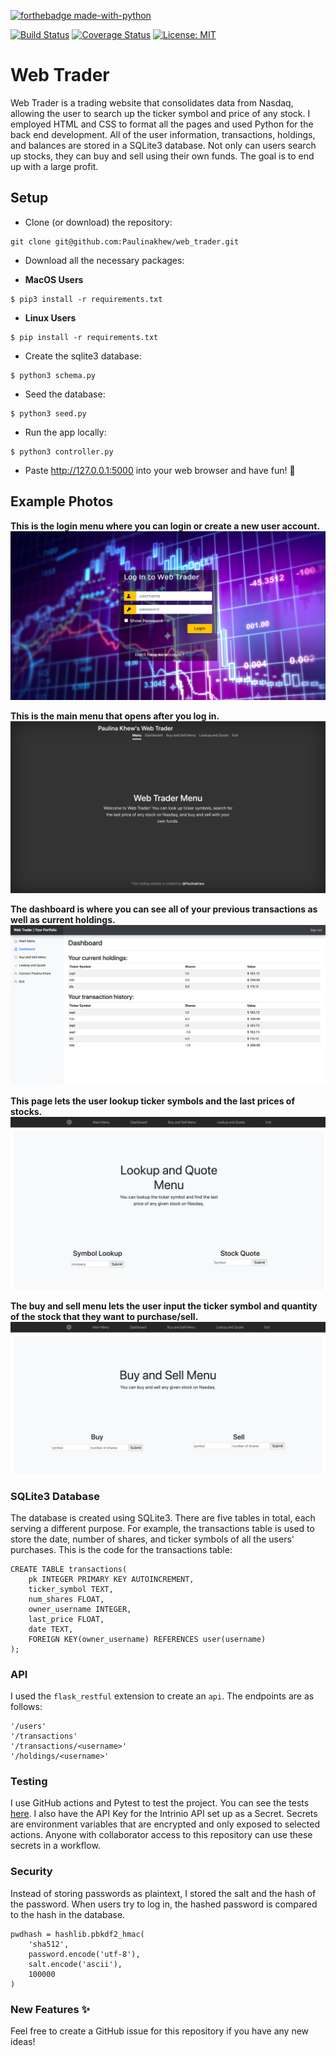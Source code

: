 [![forthebadge made-with-python](http://ForTheBadge.com/images/badges/made-with-python.svg)](https://www.python.org/)

[![Build Status](https://travis-ci.com/Paulinakhew/web_trader.svg?branch=master)](https://travis-ci.com/github/Paulinakhew/web_trader)
[![Coverage Status](https://coveralls.io/repos/github/Paulinakhew/web_trader/badge.svg?branch=master)](https://coveralls.io/github/Paulinakhew/web_trader?branch=master)
[![License: MIT](https://img.shields.io/badge/License-MIT-yellow.svg)](https://github.com/Paulinakhew/web_trader/blob/master/LICENSE)

# Web Trader
Web Trader is a trading website that consolidates data from Nasdaq, allowing the user to search up the ticker symbol and price of any stock. I employed HTML and CSS to format all the pages and used Python for the back end development. All of the user information, transactions, holdings, and balances are stored in a SQLite3 database. Not only can users search up stocks, they can buy and sell using their own funds. The goal is to end up with a large profit.

## Setup
- Clone (or download) the repository:
```ShellSession
git clone git@github.com:Paulinakhew/web_trader.git
```

- Download all the necessary packages:

* **MacOS Users**
```ShellSession
$ pip3 install -r requirements.txt
```

* **Linux Users**
```ShellSession
$ pip install -r requirements.txt
```

- Create the sqlite3 database:
```ShellSession
$ python3 schema.py
```

- Seed the database:
```ShellSession
$ python3 seed.py
```

- Run the app locally:
```ShellSession
$ python3 controller.py
```

- Paste http://127.0.0.1:5000 into your web browser and have fun! 🤩

## Example Photos
**This is the login menu where you can login or create a new user account.**
![Login menu](static/login.png?raw=true "Login menu")

**This is the main menu that opens after you log in.**
![Main menu](static/main_menu.png?raw=true "Main menu")

**The dashboard is where you can see all of your previous transactions as well as current holdings.**
![Dashboard](static/dashboard.png?raw=true "Dashboard")

**This page lets the user lookup ticker symbols and the last prices of stocks.**
![Lookup and Quote Menu](static/lookup_quote.png?raw=true "Lookup and Quote Menu")

**The buy and sell menu lets the user input the ticker symbol and quantity of the stock that they want to purchase/sell.**
![Buy and Sell Menu](static/buy_sell.png?raw=true "Buy and Sell Menu")

### SQLite3 Database
The database is created using SQLite3. There are five tables in total, each serving a different purpose. For example, the transactions table is used to store the date, number of shares, and ticker symbols of all the users' purchases. This is the code for the transactions table:
```SQLite3
CREATE TABLE transactions(
    pk INTEGER PRIMARY KEY AUTOINCREMENT,
    ticker_symbol TEXT,
    num_shares FLOAT,
    owner_username INTEGER,
    last_price FLOAT,
    date TEXT,
    FOREIGN KEY(owner_username) REFERENCES user(username)
);
```

### API
I used the `flask_restful` extension to create an `api`. The endpoints are as follows:
```
'/users'
'/transactions'
'/transactions/<username>'
'/holdings/<username>'
```

### Testing
I use GitHub actions and Pytest to test the project. You can see the tests [here](test_model.py). I also have the API Key for the Intrinio API set up as a Secret. Secrets are environment variables that are encrypted and only exposed to selected actions. Anyone with collaborator access to this repository can use these secrets in a workflow.

### Security
Instead of storing passwords as plaintext, I stored the salt and the hash of the password. When users try to log in, the hashed password is compared to the hash in the database.

```Python3
pwdhash = hashlib.pbkdf2_hmac(
    'sha512',
    password.encode('utf-8'),
    salt.encode('ascii'),
    100000
)
```

### New Features :sparkles:
Feel free to create a GitHub issue for this repository if you have any new ideas!
